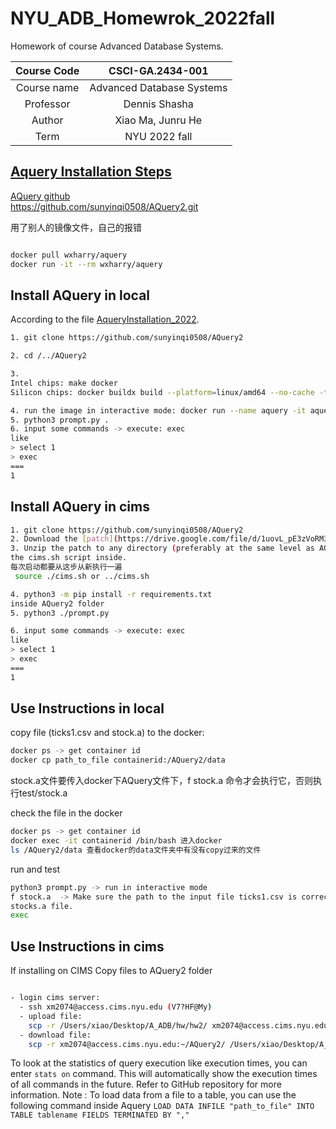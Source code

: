 # NYU_ADB_Homewrok_2022fall

Homework of course Advanced Database Systems.


| Course Code | CSCI-GA.2434-001|
| :---------: | :--------------: |
| Course name | Advanced Database Systems  | 
| Professor   | Dennis Shasha    |
| Author      | Xiao Ma, Junru He |
| Term        | NYU 2022 fall    |

## [Aquery Installation Steps](https://cs.nyu.edu/courses/fall22/CSCI-GA.2434-001/AqueryInstallation_2022.pdf)

[AQuery github](https://github.com/sunyinqi0508/AQuery2)  
https://github.com/sunyinqi0508/AQuery2.git

用了别人的镜像文件，自己的报错

```bash

docker pull wxharry/aquery
docker run -it --rm wxharry/aquery

```



## Install AQuery in local

According to the file [AqueryInstallation_2022](https://cs.nyu.edu/courses/fall22/CSCI-GA.2434-001/AqueryInstallation_2022.pdf).

```bash
1. git clone https://github.com/sunyinqi0508/AQuery2

2. cd /../AQuery2

3. 
Intel chips: make docker
Silicon chips: docker buildx build --platform=linux/amd64 --no-cache -t aquery 

4. run the image in interactive mode: docker run --name aquery -it aquery
5. python3 prompt.py .
6. input some commands -> execute: exec
like 
> select 1
> exec
===
1


```


## Install AQuery in cims

```bash
1. git clone https://github.com/sunyinqi0508/AQuery2
2. Download the [patch](https://drive.google.com/file/d/1uovL_pE3zVoRM37ne7aGmZygEqq0AsjF/view) and upload it to the CIMS server at any location.
3. Unzip the patch to any directory (preferably at the same level as AQuery2) and execute
the cims.sh script inside. 
每次启动都要从这步从新执行一遍
 source ./cims.sh or ../cims.sh 

4. python3 -m pip install -r requirements.txt 
inside AQuery2 folder
5. python3 ./prompt.py

6. input some commands -> execute: exec
like 
> select 1
> exec
===
1

```

## Use Instructions in local 

copy file (ticks1.csv and stock.a) to the docker: 
```bash
docker ps -> get container id
docker cp path_to_file containerid:/AQuery2/data
```
stock.a文件要传入docker下AQuery文件下，f stock.a 命令才会执行它，否则执行test/stock.a


check the file in the docker
```bash
docker ps -> get container id
docker exec -it containerid /bin/bash 进入docker
ls /AQuery2/data 查看docker的data文件夹中有没有copy过来的文件
```

run and test

```bash
python3 prompt.py -> run in interactive mode
f stock.a  -> Make sure the path to the input file ticks1.csv is correct inside
stocks.a file.
exec


```

## Use Instructions in cims 
If installing on CIMS Copy files to AQuery2 folder

```bash

- login cims server:
  - ssh xm2074@access.cims.nyu.edu (V7?HF@My)
  - upload file: 
    scp -r /Users/xiao/Desktop/A_ADB/hw/hw2/ xm2074@access.cims.nyu.edu:~/AQuery2/
  - download file:
    scp -r xm2074@access.cims.nyu.edu:~/AQuery2/ /Users/xiao/Desktop/A_ADB/hw/hw2/ 

```

To look at the statistics of query execution like execution times, you can enter ```stats
on``` command. This will automatically show the execution times of all commands in the
future. Refer to GitHub repository for more information.
Note : To load data from a file to a table, you can use the following command inside
Aquery ```LOAD DATA INFILE "path_to_file" INTO TABLE tablename FIELDS
TERMINATED BY ","```
